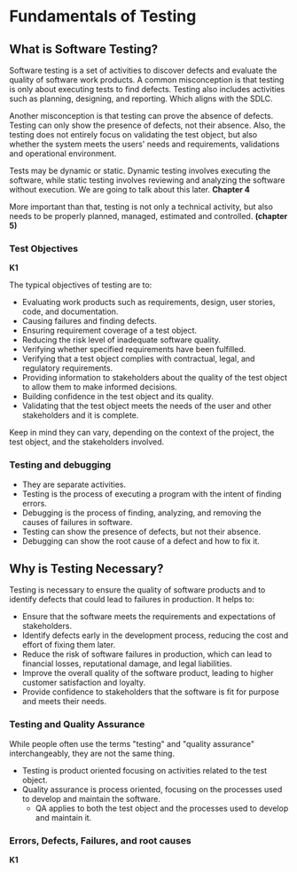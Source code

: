 # Fundamentals of Testing

## What is Software Testing?
Software testing is a set of activities to discover defects and evaluate the quality of software work products. A common misconception is that testing is only about
executing tests to find defects. Testing also includes activities such as planning, designing, and reporting. Which aligns with the SDLC.

Another misconception is that testing can prove the absence of defects. Testing can only show the presence of defects, not their absence. Also, the testing does not 
entirely focus on validating the test object, but also whether the system meets the users' needs and requirements, validations and operational environment.

Tests may be dynamic or static. Dynamic testing involves executing the software, while static testing involves reviewing and analyzing the software without execution.
We are going to talk about this later. **Chapter 4**

More important than that, testing is not only a technical activity, but also needs to be properly planned, managed, estimated and controlled. **(chapter 5)**

### Test Objectives 
**K1**

The typical objectives of testing are to:
* Evaluating work products such as requirements, design, user stories, code, and documentation.
* Causing failures and finding defects.
* Ensuring requirement coverage of a test object.
* Reducing the risk level of inadequate software quality.
* Verifying whether specified requirements have been fulfilled.
* Verifying that a test object complies with contractual, legal, and regulatory requirements.
* Providing information to stakeholders about the quality of the test object to allow them to make informed decisions.
* Building confidence in the test object and its quality.
* Validating that the test object meets the needs of the user and other stakeholders and it is complete.

Keep in mind they can vary, depending on the context of the project, the test object, and the stakeholders involved.

### Testing and debugging
* They are separate activities.
* Testing is the process of executing a program with the intent of finding errors.
* Debugging is the process of finding, analyzing, and removing the causes of failures in software.
* Testing can show the presence of defects, but not their absence.
* Debugging can show the root cause of a defect and how to fix it.

## Why is Testing Necessary?
Testing is necessary to ensure the quality of software products and to identify defects that could lead to failures in production. It helps to:
* Ensure that the software meets the requirements and expectations of stakeholders.
* Identify defects early in the development process, reducing the cost and effort of fixing them later.
* Reduce the risk of software failures in production, which can lead to financial losses, reputational damage, and legal liabilities.
* Improve the overall quality of the software product, leading to higher customer satisfaction and loyalty.
* Provide confidence to stakeholders that the software is fit for purpose and meets their needs.

### Testing and Quality Assurance
While people often use the terms "testing" and "quality assurance" interchangeably, they are not the same thing. 
* Testing is product oriented focusing on activities related to the test object.
* Quality assurance is process oriented, focusing on the processes used to develop and maintain the software.
  * QA applies to both the test object and the processes used to develop and maintain it.

### Errors, Defects, Failures, and root causes
**K1**